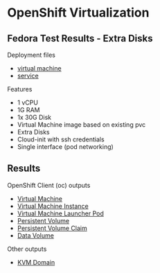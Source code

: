 # OpenShift Virtualization

## Fedora Test Results - Extra Disks

Deployment files
- [virtual machine](../../samples/fedora/fedora-disk-vm.yaml)
- [service](../../samples/fedora/fedora-disk-svc.yaml)

Features
- 1 vCPU
- 1G RAM
- 1x 30G Disk
- Virtual Machine image based on existing pvc
- Extra Disks
- Cloud-init with ssh credentials
- Single interface (pod networking)

## Results

OpenShift Client (oc) outputs
- [Virtual Machine](./FedoraDiskOcVm.md)
- [Virtual Machine Instance](./FedoraDiskOcVmi.md)
- [Virtual Machine Launcher Pod](./FedoraDiskOcPod.md)
- [Persistent Volume](./FedoraDiskOcPv.md)
- [Persistent Volume Claim](./FedoraDiskOcPvc.md)
- [Data Volume](./FedoraDiskOcDv.md)

Other outputs
- [KVM Domain](./FedoraDiskOcKvm.md)
